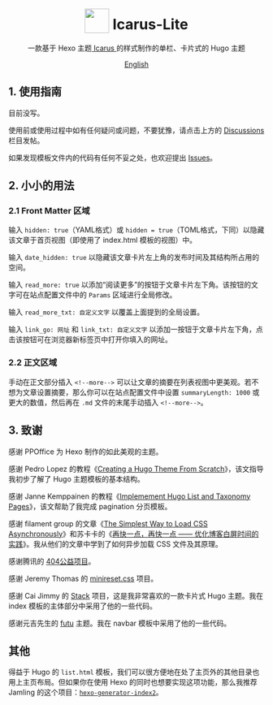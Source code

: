 
# <div align="center"><img style="vertical-align:text-bottom" width="48" height="48" src="https://cdn.jsdelivr.net/gh/airinghost/hugo-theme-icarus-lite/static/favicon.png">&nbsp;Icarus-Lite</div>

<p align="center">
	一款基于 Hexo 主题<a href="https://github.com/ppoffice/hexo-theme-icarus"> Icarus </a>的样式制作的单栏、卡片式的 Hugo 主题
</p>
<p align="center">
	<a href="README.md">English</a>
</p>



## 1. 使用指南

目前没写。

使用前或使用过程中如有任何疑问或问题，不要犹豫，请点击上方的 [Discussions](https://github.com/airinghost/hugo-theme-icarus-lite/discussions) 栏目发帖。

如果发现模板文件内的代码有任何不妥之处，也欢迎提出 [Issues](https://github.com/airinghost/hugo-theme-icarus-lite/issues)。



## 2. 小小的用法

### 2.1 Front Matter 区域

输入 `hidden: true`（YAML格式）或 `hidden = true`（TOML格式，下同）以隐藏该文章于首页视图（即使用了 index.html 模板的视图）中。

输入 `date_hidden: true` 以隐藏该文章卡片左上角的发布时间及其结构所占用的空间。

输入 `read_more: true` 以添加“阅读更多”的按钮于文章卡片左下角。该按钮的文字可在站点配置文件中的 `Params` 区域进行全局修改。

输入 `read_more_txt: 自定义文字` 以覆盖上面提到的全局设置。

输入 `link_go: 网址` 和 `link_txt: 自定义文字` 以添加一按钮于文章卡片左下角，点击该按钮可在浏览器新标签页中打开你填入的网址。

### 2.2 正文区域

手动在正文部分插入 `<!--more-->` 可以让文章的摘要在列表视图中更美观。若不想为文章设置摘要，那么你可以在站点配置文件中设置 `summaryLength: 1000` 或更大的数值，然后再在 `.md` 文件的末尾手动插入 `<!--more-->`。



## 3. 致谢

感谢 PPOffice 为 Hexo 制作的如此美观的主题。

感谢 Pedro Lopez 的教程《[Creating a Hugo Theme From Scratch](https://retrolog.io/blog/creating-a-hugo-theme-from-scratch/)》，该文指导我初步了解了 Hugo 主题模板的基本结构。

感谢 Janne Kemppainen 的教程《[Implemement Hugo List and Taxonomy Pages](https://pakstech.com/blog/hugo-list-page/)》，该文帮助了我完成 pagination 分页模板。

感谢 filament group 的文章《[The Simplest Way to Load CSS Asynchronously](https://www.filamentgroup.com/lab/load-css-simpler/)》和苏卡卡的《[再快一点，再快一点 —— 优化博客白屏时间的实践](https://blog.skk.moe/post/improve-fcp-for-my-blog/)》。我从他们的文章中学到了如何异步加载 CSS 文件及其原理。

感谢腾讯的 [404公益项目](https://wj.qq.com/s2/9163450/732e/)。

感谢 Jeremy Thomas 的 [minireset.css](https://github.com/jgthms/minireset.css) 项目。

感谢 Cai Jimmy 的 [Stack](https://github.com/CaiJimmy/hugo-theme-stack) 项目，这是我非常喜欢的一款卡片式 Hugo 主题。我在 index 模板的主体部分中采用了他的一些代码。

感谢元吉先生的 [futu](https://github.com/masakichi/futu) 主题。我在 navbar 模板中采用了他的一些代码。



## 其他

得益于 Hugo 的 `list.html` 模板，我们可以很方便地在处了主页外的其他目录也用上主页布局。但如果你在使用 Hexo 的同时也想要实现这项功能，那么我推荐 Jamling 的这个项目：[`hexo-generator-index2`](https://github.com/Jamling/hexo-generator-index2)。


